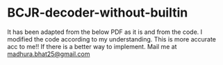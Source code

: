 # BCJR-decoder-without-builtin

It has been adapted from the below PDF as it is and from the code. I modified the code according to my understanding. This is more accurate acc to me!! If there is a better way to implement. Mail me at  madhura.bhat25@gmail.com
